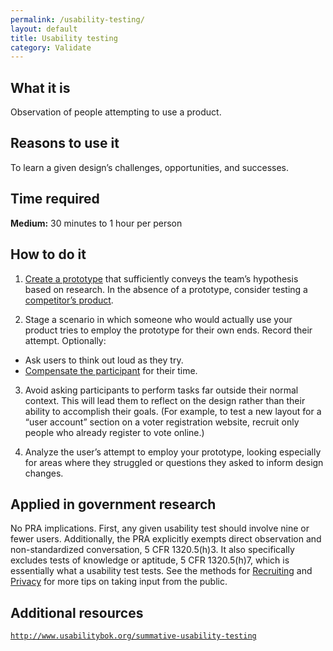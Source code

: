 ```yaml
---
permalink: /usability-testing/
layout: default
title: Usability testing
category: Validate
---
```


## What it is

Observation of people attempting to use a product.

## Reasons to use it

To learn a given design’s challenges, opportunities, and successes.

## Time required

**Medium:** 30 minutes to 1 hour per person

## How to do it

1. [Create a prototype](../prototyping/) that sufficiently conveys the team’s hypothesis based on research. In the absence of a prototype, consider testing a [competitor’s product](../comparative-analysis/).

2. Stage a scenario in which someone who would actually use your product tries to employ the prototype for their own ends. Record their attempt. Optionally:
 - Ask users to think out loud as they try.
 - [Compensate the participant](../incentives/) for their time.

3. Avoid asking participants to perform tasks far outside their normal context. This will lead them to reflect on the design rather than their ability to accomplish their goals. (For example, to test a new layout for a “user account” section on a voter registration website, recruit only people who already register to vote online.)

4. Analyze the user’s attempt to employ your prototype, looking especially for areas where they struggled or questions they asked to inform design changes.

## Applied in government research

No PRA implications. First, any given usability test should involve nine or fewer users. Additionally, the PRA explicitly exempts direct observation and non-standardized conversation, 5 CFR 1320.5(h)3. It also specifically excludes tests of knowledge or aptitude, 5 CFR 1320.5(h)7, which is essentially what a usability test tests. See the methods for [Recruiting](../recruiting/) and [Privacy](../privacy/) for more tips on taking input from the public.

## Additional resources

[`http://www.usabilitybok.org/summative-usability-testing`](http://www.usabilitybok.org/summative-usability-testing)
